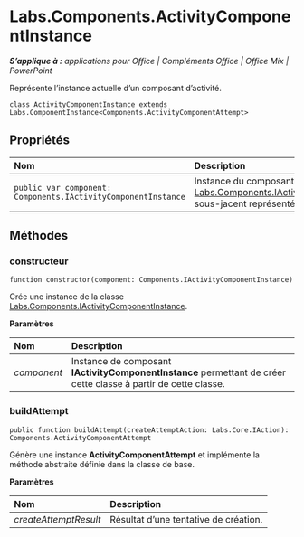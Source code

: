 
# <a name="labs.components.activitycomponentinstance"></a>Labs.Components.ActivityComponentInstance

 _**S’applique à :** applications pour Office | Compléments Office | Office Mix | PowerPoint_

Représente l’instance actuelle d’un composant d’activité.

```
class ActivityComponentInstance extends Labs.ComponentInstance<Components.ActivityComponentAttempt>
```


## <a name="properties"></a>Propriétés


|**Nom**|**Description**|
|:-----|:-----|
| `public var component: Components.IActivityComponentInstance`|Instance du composant d’activité [Labs.Components.IActivityComponentInstance](../../reference/office-mix/labs.components.iactivitycomponentinstance.md) sous-jacent représenté par cette classe.|

## <a name="methods"></a>Méthodes




### <a name="constructor"></a>constructeur

 `function constructor(component: Components.IActivityComponentInstance)`

Crée une instance de la classe [Labs.Components.IActivityComponentInstance](../../reference/office-mix/labs.components.iactivitycomponentinstance.md).

 **Paramètres**


|**Nom**|**Description**|
|:-----|:-----|
| _component_|Instance de composant **IActivityComponentInstance** permettant de créer cette classe à partir de cette classe.|

### <a name="buildattempt"></a>buildAttempt

 `public function buildAttempt(createAttemptAction: Labs.Core.IAction): Components.ActivityComponentAttempt`

Génère une instance **ActivityComponentAttempt** et implémente la méthode abstraite définie dans la classe de base.

 **Paramètres**


|**Nom**|**Description**|
|:-----|:-----|
| _createAttemptResult_|Résultat d’une tentative de création.|
